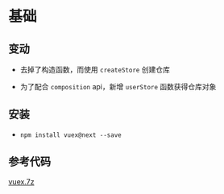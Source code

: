 # 基础

## 变动

- 去掉了构造函数，而使用 `createStore` 创建仓库

- 为了配合 `composition` api，新增 `userStore` 函数获得仓库对象

## 安装

- `npm install vuex@next --save`

## 参考代码

[vuex.7z](file/vuex_73dvGuYKs-.7z)
